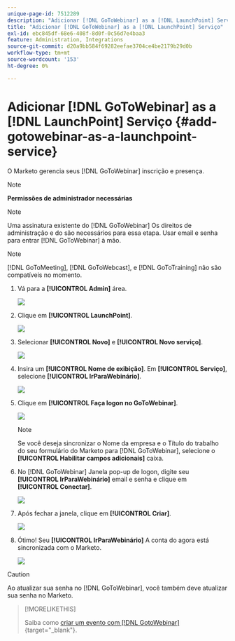 ```yaml
---
unique-page-id: 7512289
description: "Adicionar [!DNL GoToWebinar] as a [!DNL LaunchPoint] Serviço - Documentação do Marketo - Documentação do produto"
title: "Adicionar [!DNL GoToWebinar] as a [!DNL LaunchPoint] Serviço"
exl-id: ebc845df-68e6-408f-8d0f-0c56d7e4baa3
feature: Administration, Integrations
source-git-commit: d20a9bb584f69282eefae3704ce4be2179b29d0b
workflow-type: tm+mt
source-wordcount: '153'
ht-degree: 0%

---
```


# Adicionar [!DNL GoToWebinar] as a [!DNL LaunchPoint] Serviço {#add-gotowebinar-as-a-launchpoint-service}

O Marketo gerencia seus [!DNL GoToWebinar] inscrição e presença.

>[!NOTE]
>
>**Permissões de administrador necessárias**

>[!NOTE]
>
>Uma assinatura existente do [!DNL GoToWebinar] Os direitos de administração e do são necessários para essa etapa. Usar email e senha para entrar [!DNL GoToWebinar] à mão.

>[!NOTE]
>
>[!DNL GoToMeeting], [!DNL GoToWebcast], e [!DNL GoToTraining] não são compatíveis no momento.

1. Vá para a **[!UICONTROL Admin]** área.

   ![](assets/add-gotowebinar-as-a-launchpoint-service-1.png)

1. Clique em **[!UICONTROL LaunchPoint]**.

   ![](assets/add-gotowebinar-as-a-launchpoint-service-2.png)

1. Selecionar **[!UICONTROL Novo]** e **[!UICONTROL Novo serviço]**.

   ![](assets/add-gotowebinar-as-a-launchpoint-service-3.png)

1. Insira um **[!UICONTROL Nome de exibição]**. Em **[!UICONTROL Serviço]**, selecione **[!UICONTROL IrParaWebinário]**.

   ![](assets/add-gotowebinar-as-a-launchpoint-service-4.png)

1. Clique em **[!UICONTROL Faça logon no GoToWebinar]**.

   ![](assets/add-gotowebinar-as-a-launchpoint-service-5.png)

   >[!NOTE]
   >
   >Se você deseja sincronizar o Nome da empresa e o Título do trabalho do seu formulário do Marketo para [!DNL GoToWebinar], selecione o **[!UICONTROL Habilitar campos adicionais]** caixa.

1. No [!DNL GoToWebinar] Janela pop-up de logon, digite seu **[!UICONTROL IrParaWebinário]** email e senha e clique em **[!UICONTROL Conectar]**.

   ![](assets/add-gotowebinar-as-a-launchpoint-service-6.png)

1. Após fechar a janela, clique em **[!UICONTROL Criar]**.

   ![](assets/add-gotowebinar-as-a-launchpoint-service-7.png)

1. Ótimo! Seu **[!UICONTROL IrParaWebinário]** A conta do agora está sincronizada com o Marketo.

   ![](assets/add-gotowebinar-as-a-launchpoint-service-8.png)

>[!CAUTION]
>
>Ao atualizar sua senha no [!DNL GoToWebinar], você também deve atualizar sua senha no Marketo.

>[!MORELIKETHIS]
>
>Saiba como [criar um evento com [!DNL GotoWebinar]](/help/marketo/product-docs/demand-generation/events/create-an-event/create-an-event-with-gotowebinar.md){target="_blank"}.
